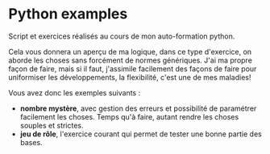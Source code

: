 # Python examples

Script et exercices réalisés au cours de mon auto-formation python.

Cela vous donnera un aperçu de ma logique, dans ce type d'exercice, on aborde les choses sans forcément de normes génériques. J'ai ma propre façon de faire, mais si il faut, j'assimile facilement des façons de faire pour uniformiser les développements, la flexibilité, c'est une de mes maladies!

Vous avez donc les exemples suivants :

- **nombre mystère**, avec gestion des erreurs et possibilité de paramétrer facilement les choses. Temps qu'à faire, autant rendre les choses souples et strictes.
- **jeu de rôle**, l'exercice courant qui permet de tester une bonne partie des bases.